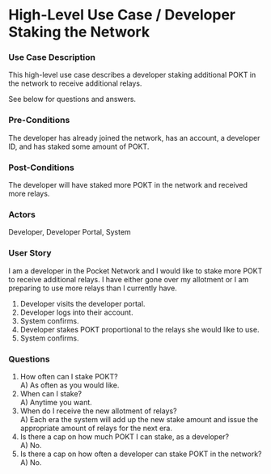 # High-Level Use Case / Developer Staking the Network

### Use Case Description
This high-level use case describes a developer staking additional POKT in the network to receive additional relays.  <br/>

See below for questions and answers.

### Pre-Conditions
The developer has already joined the network, has an account, a developer ID, and has staked some amount of POKT.

### Post-Conditions
The developer will have staked more POKT in the network and received more relays.

### Actors
Developer, Developer Portal, System

### User Story
I am a developer in the Pocket Network and I would like to stake more POKT to receive additional relays. I have either gone over my allotment or I am preparing to use more relays than I currently have.

1. Developer visits the developer portal.
2. Developer logs into their account.
3. System confirms.
4. Developer stakes POKT proportional to the relays she would like to use.
5. System confirms.

### Questions
1. How often can I stake POKT? <br/>
	A) As often as you would like. 
2. When can I stake? <br/>
	A) Anytime you want.
3. When do I receive the new allotment of relays? <br/>
	A) Each era the system will add up the new stake amount and issue the appropriate amount of relays for the next era.
4. Is there a cap on how much POKT I can stake, as a developer? <br/>
	A) No.
5. Is there a cap on how often a developer can stake POKT in the network? <br/>
	A) No.	